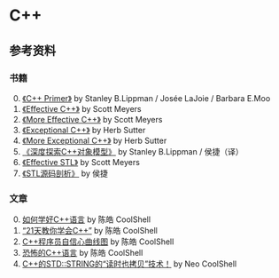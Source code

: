 # C++

## 参考资料

### 书籍
0. [《C++ Primer》](https://book.douban.com/subject/1767741/) by Stanley B.Lippman / Josée LaJoie / Barbara E.Moo
0. [《Effective C++》](https://book.douban.com/subject/5387403/) by Scott Meyers
0. [《More Effective C++》](https://book.douban.com/subject/5908727/) by Scott Meyers
0. [《Exceptional C++》](https://book.douban.com/subject/10785602/) by Herb Sutter
0. [《More Exceptional C++》](https://book.douban.com/subject/5908728/) by Herb Sutter
0. [《深度探索C++对象模型》](https://book.douban.com/subject/10427315/) by Stanley B.Lippman / 侯捷（译）
0. [《Effective STL》](https://book.douban.com/subject/24534868/) by Scott Meyers
0. [《STL源码剖析》](https://book.douban.com/subject/1110934/) by 侯捷

### 文章
0. [如何学好C++语言](http://coolshell.cn/articles/4119.html) by 陈皓 CoolShell
0. [“21天教你学会C++”](http://coolshell.cn/articles/2250.html) by 陈皓 CoolShell
0. [C++程序员自信心曲线图](http://coolshell.cn/articles/2287.html) by 陈皓 CoolShell
0. [恐怖的C++语言](http://coolshell.cn/articles/1724.html) by 陈皓 CoolShell
0. [C++的STD::STRING的“读时也拷贝”技术！](http://coolshell.cn/articles/1443.html) by Neo CoolShell
